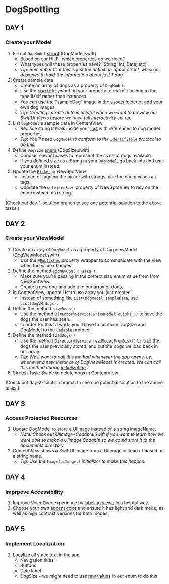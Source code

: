 # DogSpotting

## DAY 1
### Create your Model

1. Fill out `DogModel` [struct](https://www.hackingwithswift.com/read/0/15/structs) (DogModel.swift)
    * Based on our Hi-Fi, which properties do we need?
    * What types will these properties have? (String, Int, Date, etc)
    * _Tip: Remember that this is just the definition of our struct, which is designed to hold the information about just 1 dog._
2. Create sample data
    * Create an array of dogs as a property of `DogModel`.
    * Use the [`static`](https://www.hackingwithswift.com/read/0/18/static-properties-and-methods) keyword on your property to make it belong to the type itself rather than instances.
    * You can use the "sampleDog" image in the assets folder or add your own dog images.
    * _Tip: Creating sample data is helpful when we want to preview our SwiftUI Views before we have full interactivity set up._
3. List `DogModel`'s sample data in ContentView
    * Replace string literals inside your [List](https://developer.apple.com/documentation/swiftui/list) with references to dog model properties.
    * _Tip: You'll need_ `DogModel` _to conform to the_ [`Identifiable`](https://www.hackingwithswift.com/books/ios-swiftui/working-with-identifiable-items-in-swiftui) _protocol to do this._
4. Define `DogSize` [enum](https://www.hackingwithswift.com/read/0/14/enumerations) (DogSize.swift)
    * Choose relevant cases to represent the sizes of dogs available.
    * If you defined size as a String in your `DogModel`, go back into and use your enum instead.
5. Update the [`Picker`](https://developer.apple.com/documentation/swiftui/picker) in NewSpotView
    * Instead of tagging the picker with strings, use the enum cases as tags.
    * Udpdate the `selectedSize` property of NewSpotView to rely on the enum instead of a string.

(Check out day-1-solution branch to see one potential solution to the above tasks.)

## DAY 2
### Create your ViewModel

1. Create an array of `DogModel` as a property of DogViewModel (DogViewModel.swift)
    * Use the [`@Published`](https://www.hackingwithswift.com/quick-start/swiftui/what-is-the-published-property-wrapper) property wrapper to communicate with the view when the value changes.
2. Define the method `addNewDog(_: size:)`
    * Make sure you’re passing in the correct size enum value from from NewSpotView.
    * Create a new dog and add it to our array of dogs.
3. In ContentView, update List to use array you just created
    * Instead of something like `List(DogModel.sampleData`, use `List(dogVM.dogs)`.
4. Define the method `saveDogs()`
    * Use the method `DirectoryService.writeModelToDisk(_:)` to save the dogs the user has seen.
    * In order for this to work, you'll have to conform DogSize and DogModel to the [`Codable`](https://www.swiftbysundell.com/basics/codable/) protocol.
6. Define the method `loadDogs()`
    * Use the method `DirectoryService.readModelFromDisk()` to load the dogs the user previously stored, and put the dogs we load back in our array.
    * _Tip: We'll want to call this method whenever the app opens, i.e. whenever a new instance of DogViewModel is created. We can call this method during [initialization](https://docs.swift.org/swift-book/documentation/the-swift-programming-language/initialization/) ._
7. Stretch Task: Swipe to delete dogs in ContentView

(Check out day-2-solution branch to see one potential solution to the above tasks.)

## DAY 3
### Access Protected Resources

1. Update DogModel to store a UIImage instead of a string imageName.
    * _Note: Check out UIImage+Codable.Swift if you want to learn how we were able to make a UIImage Codable so we could store it to the documents directory._
2. ContentView shows a SwiftUI Image from a UIImage instead of based on a string name.
    * _Tip: Use the_ `Image(uiImage:)` _initializer to make this happen._

## DAY 4
### Imprpove Accessibility

1. Improve VoiceOver experience by [labeling views](https://www.hackingwithswift.com/books/ios-swiftui/identifying-views-with-useful-labels) in a helpful way.
2. Choose your own [accent color](https://developer.apple.com/documentation/xcode/specifying-your-apps-color-scheme) and ensure it has light and dark mode, as well as high contrast versions for both modes.

## DAY 5
### Implement Localization

1. [Localize](https://developer.apple.com/documentation/xcode/localization) all static text in the app
    * Navigation titles
    * Buttons
    * Date label
    * DogSize - we might need to use [raw values](https://www.hackingwithswift.com/sixty/2/10/enum-raw-values) in our enum to do this

